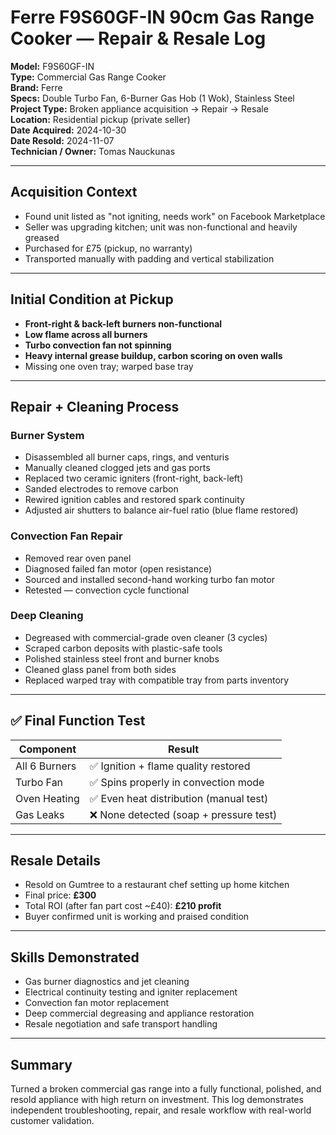 # Ferre F9S60GF-IN 90cm Gas Range Cooker — Repair & Resale Log  
**Model:** F9S60GF-IN  
**Type:** Commercial Gas Range Cooker  
**Brand:** Ferre  
**Specs:** Double Turbo Fan, 6-Burner Gas Hob (1 Wok), Stainless Steel  
**Project Type:** Broken appliance acquisition → Repair → Resale  
**Location:** Residential pickup (private seller)  
**Date Acquired:** 2024-10-30  
**Date Resold:** 2024-11-07  
**Technician / Owner:** Tomas Nauckunas  

---

## Acquisition Context  
- Found unit listed as "not igniting, needs work" on Facebook Marketplace  
- Seller was upgrading kitchen; unit was non-functional and heavily greased  
- Purchased for £75 (pickup, no warranty)  
- Transported manually with padding and vertical stabilization  

---

## Initial Condition at Pickup  
- **Front-right & back-left burners non-functional**  
- **Low flame across all burners**  
- **Turbo convection fan not spinning**  
- **Heavy internal grease buildup, carbon scoring on oven walls**  
- Missing one oven tray; warped base tray  

---

## Repair + Cleaning Process

### Burner System  
- Disassembled all burner caps, rings, and venturis  
- Manually cleaned clogged jets and gas ports  
- Replaced two ceramic igniters (front-right, back-left)  
- Sanded electrodes to remove carbon  
- Rewired ignition cables and restored spark continuity  
- Adjusted air shutters to balance air-fuel ratio (blue flame restored)

### Convection Fan Repair  
- Removed rear oven panel  
- Diagnosed failed fan motor (open resistance)  
- Sourced and installed second-hand working turbo fan motor  
- Retested — convection cycle functional  

### Deep Cleaning  
- Degreased with commercial-grade oven cleaner (3 cycles)  
- Scraped carbon deposits with plastic-safe tools  
- Polished stainless steel front and burner knobs  
- Cleaned glass panel from both sides  
- Replaced warped tray with compatible tray from parts inventory  

---

## ✅ Final Function Test

| Component        | Result     |
|------------------|------------|
| All 6 Burners    | ✅ Ignition + flame quality restored |
| Turbo Fan        | ✅ Spins properly in convection mode |
| Oven Heating     | ✅ Even heat distribution (manual test) |
| Gas Leaks        | ❌ None detected (soap + pressure test) |

---

## Resale Details  
- Resold on Gumtree to a restaurant chef setting up home kitchen  
- Final price: **£300**  
- Total ROI (after fan part cost ~£40): **£210 profit**  
- Buyer confirmed unit is working and praised condition  

---

## Skills Demonstrated  
- Gas burner diagnostics and jet cleaning  
- Electrical continuity testing and igniter replacement  
- Convection fan motor replacement  
- Deep commercial degreasing and appliance restoration  
- Resale negotiation and safe transport handling  

---

## Summary  
Turned a broken commercial gas range into a fully functional, polished, and resold appliance with high return on investment. This log demonstrates independent troubleshooting, repair, and resale workflow with real-world customer validation.
